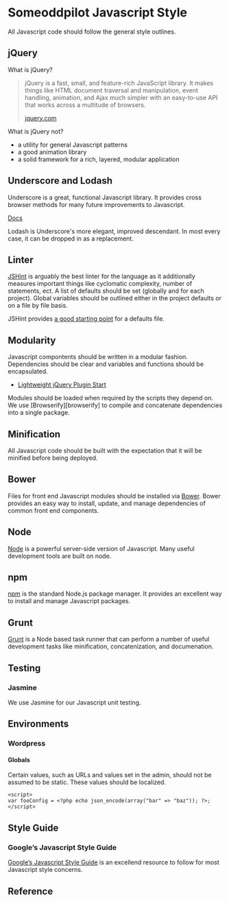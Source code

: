 # Someoddpilot Javascript Style

All Javascript code should follow the general style outlines.

## jQuery

What is jQuery?

> jQuery is a fast, small, and feature-rich JavaScript library. It makes things like HTML document traversal and manipulation, event handling, animation, and Ajax much simpler with an easy-to-use API that works across a multitude of browsers.
>
> [jquery.com][jquery]

What is jQuery not?

* a utility for general Javascript patterns
* a good animation library
* a solid framework for a rich, layered, modular application

## Underscore and Lodash

Underscore is a great, functional Javascript library. It provides cross browser methods for many future improvements to Javascript.

[Docs][underscore]

Lodash is Underscore's more elegant, improved descendant. In most every case, it can be dropped in as a replacement.

## Linter

[JSHint][jshint] is arguably the best linter for the language as it additionally measures important things like cyclomatic complexity, number of statements, ect. A list of defaults should be set (globally and for each project). Global variables should be outlined either in the project defaults or on a file by file basis.

JSHint provides [a good starting point][jshintDefaults] for a defaults file.

## Modularity

Javascript compontents should be written in a modular fashion. Dependencies should be clear and variables and functions should be encapsulated.

* [Lightweight jQuery Plugin Start](https://github.com/jquery-boilerplate/jquery-patterns/blob/master/patterns/jquery.basic.plugin-boilerplate.js)

Modules should be loaded when required by the scripts they depend on. We use [Browserify][browserify] to compile and concatenate dependencies into a single package.

## Minification

All Javascript code should be built with the expectation that it will be minified before being deployed.

## Bower

Files for front end Javascript modules should be installed via [Bower][bower]. Bower provides an easy way to install, update, and manage dependencies of common front end components.

## Node

[Node][node] is a powerful server-side version of Javascript. Many useful development tools are built on node.

## npm

[npm][npm] is the standard Node.js package manager. It provides an excellent way to install and manage Javascript packages.

## Grunt

[Grunt][grunt] is a Node based task runner that can perform a number of useful development tasks like minification, concatenization, and documenation.

## Testing

### Jasmine

We use Jasmine for our Javascript unit testing.

## Environments

### Wordpress

#### Globals

Certain values, such as URLs and values set in the admin, should not be assumed to be static. These values should be localized.

```
<script>
var fooConfig = <?php echo json_encode(array("bar" => "baz")); ?>;
</script>
```

## Style Guide

### Google’s Javascript Style Guide

[Google’s Javascript Style Guide](https://google-styleguide.googlecode.com/svn/trunk/javascriptguide.xml) is an excellend resource to follow for most Javascript style concerns.

[npm]: https://www.npmjs.org/
[node]: http://nodejs.org/
[grunt]: http://gruntjs.com/
[bower]: http://bower.io
[requirejs]: http://requirejs.org/
[requirejsOptim]: http://requirejs.org/docs/optimization.html
[jshint]: http://www.jshint.com/
[jshintDefaults]: https://github.com/jshint/jshint/blob/master/examples/.jshintrc
[backbone]: http://backbonejs.org
[jquery]: http://jquery.com
[underscore]: http://underscorejs.org

## Reference

